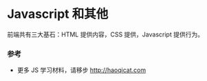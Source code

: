 # Javascript 和其他

前端共有三大基石：HTML 提供内容，CSS 提供，Javascript 提供行为。


### 参考

- 更多 JS 学习材料，请移步 <http://haoqicat.com>
